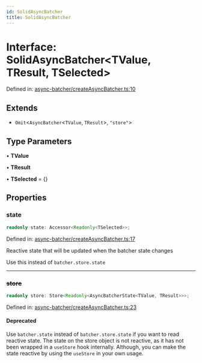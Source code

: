 ```yaml
---
id: SolidAsyncBatcher
title: SolidAsyncBatcher
---
```


<!-- DO NOT EDIT: this page is autogenerated from the type comments -->

# Interface: SolidAsyncBatcher\<TValue, TResult, TSelected\>

Defined in: [async-batcher/createAsyncBatcher.ts:10](https://github.com/TanStack/pacer/blob/main/packages/solid-pacer/src/async-batcher/createAsyncBatcher.ts#L10)

## Extends

- `Omit`\<`AsyncBatcher`\<`TValue`, `TResult`\>, `"store"`\>

## Type Parameters

• **TValue**

• **TResult**

• **TSelected** = \{\}

## Properties

### state

```ts
readonly state: Accessor<Readonly<TSelected>>;
```

Defined in: [async-batcher/createAsyncBatcher.ts:17](https://github.com/TanStack/pacer/blob/main/packages/solid-pacer/src/async-batcher/createAsyncBatcher.ts#L17)

Reactive state that will be updated when the batcher state changes

Use this instead of `batcher.store.state`

***

### ~~store~~

```ts
readonly store: Store<Readonly<AsyncBatcherState<TValue, TResult>>>;
```

Defined in: [async-batcher/createAsyncBatcher.ts:23](https://github.com/TanStack/pacer/blob/main/packages/solid-pacer/src/async-batcher/createAsyncBatcher.ts#L23)

#### Deprecated

Use `batcher.state` instead of `batcher.store.state` if you want to read reactive state.
The state on the store object is not reactive, as it has not been wrapped in a `useStore` hook internally.
Although, you can make the state reactive by using the `useStore` in your own usage.
